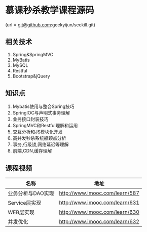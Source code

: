 # 慕课秒杀教学课程源码
(url = git@github.com:geekyijun/seckill.git)
## 相关技术
1. Spring&SpringMVC
2. MyBatis
2. MySQL
3. Restful
4. Bootstrap&jQuery

## 知识点
1. Mybatis使用与整合Spring技巧
2. SpringIOC与声明式事务理解
3. 业务接口封装技巧
4. SpringMVC和Restful理解和运用
5. 交互分析和JS模块化开发
6. 高并发秒杀系统瓶颈点分析
7. 事务,行级锁,网络延迟等理解
8. 前端,CDN,缓存理解

## 课程视频
名称              | 地址
------------      | ------------- 
业务分析与DAO实现 | http://www.imooc.com/learn/587
Service层实现     | http://www.imooc.com/learn/631
WEB层实现         | http://www.imooc.com/learn/630
并发优化          | http://www.imooc.com/learn/632

